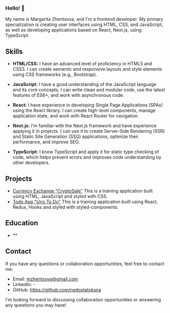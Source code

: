 ### Hello! 👋
My name is Margarita Zhentsova, and I'm a frontend developer. My primary specialization is creating user interfaces using HTML, CSS, and JavaScript, as well as developing applications based on React, Next.js, using TypeScript.

## Skills

- **HTML/CSS:** I have an advanced level of proficiency in HTML5 and CSS3. I can create semantic and responsive layouts and style elements using CSS frameworks (e.g., Bootstrap).

- **JavaScript:** I have a good understanding of the JavaScript language and its core concepts. I can write clean and modular code, use the latest features of ES6+, and work with asynchronous code.

- **React:** I have experience in developing Single Page Applications (SPAs) using the React library. I can create high-level components, manage application state, and work with React Router for navigation.

- **Next.js:** I'm familiar with the Next.js framework and have experience applying it in projects. I can use it to create Server-Side Rendering (SSR) and Static Site Generation (SSG) applications, optimize their performance, and improve SEO.
  
- **TypeScript:** I know TypeScript and apply it for static type checking of code, which helps prevent errors and improves code understanding by other developers.

## Projects

- [Currency Exchange "CryptoSale"](https://nedostatoksna.github.io/currency-exchange-project/ "view on git pages") This is a training application built using HTML, JavaScript and styled with CSS.
- [Todo App "Uno To Do"](https://nedostatoksna.github.io/uno_todo_project/ "view on git pages") This is a training application built using React, Redux, Hooks and styled with styled-components.

## Education

- **

## Contact

If you have any questions or collaboration opportunities, feel free to contact me:

- Email: mzhentsova@gmail.com
- LinkedIn: -
- GitHub: https://github.com/nedostatoksna

I'm looking forward to discussing collaboration opportunities or answering any questions you may have!

<!--
**nedostatoksna/nedostatoksna** is a ✨ _special_ ✨ repository because its `README.md` (this file) appears on your GitHub profile.

Here are some ideas to get you started:

- 🔭 I’m currently working on ...
- 🌱 I’m currently learning ...
- 👯 I’m looking to collaborate on ...
- 🤔 I’m looking for help with ...
- 💬 Ask me about ...
- 📫 How to reach me: ...
- 😄 Pronouns: ...
- ⚡ Fun fact: ...
-->
